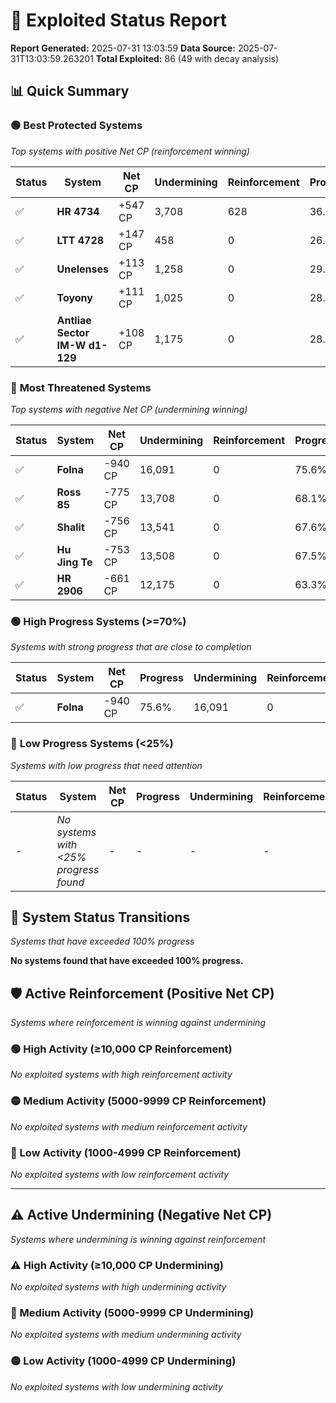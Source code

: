 # 🌟 Exploited Status Report

**Report Generated:** 2025-07-31 13:03:59
**Data Source:** 2025-07-31T13:03:59.263201
**Total Exploited:** 86 (49 with decay analysis)

## 📊 Quick Summary

### 🟢 **Best Protected Systems**
*Top systems with positive Net CP (reinforcement winning)*

| Status | System | Net CP | Undermining | Reinforcement | Progress |
|--------|--------|--------|-------------|---------------|----------|
| ✅ | **HR 4734** | +547 CP | 3,708 | 628 | 36.8% |
| ✅ | **LTT 4728** | +147 CP | 458 | 0 | 26.4% |
| ✅ | **Unelenses** | +113 CP | 1,258 | 0 | 29.0% |
| ✅ | **Toyony** | +111 CP | 1,025 | 0 | 28.2% |
| ✅ | **Antliae Sector IM-W d1-129** | +108 CP | 1,175 | 0 | 28.7% |

### 🔴 **Most Threatened Systems**
*Top systems with negative Net CP (undermining winning)*

| Status | System | Net CP | Undermining | Reinforcement | Progress |
|--------|--------|--------|-------------|---------------|----------|
| ✅ | **Folna** | -940 CP | 16,091 | 0 | 75.6% |
| ✅ | **Ross 85** | -775 CP | 13,708 | 0 | 68.1% |
| ✅ | **Shalit** | -756 CP | 13,541 | 0 | 67.6% |
| ✅ | **Hu Jing Te** | -753 CP | 13,508 | 0 | 67.5% |
| ✅ | **HR 2906** | -661 CP | 12,175 | 0 | 63.3% |

### 🟢 **High Progress Systems (>=70%)**
*Systems with strong progress that are close to completion*

| Status | System | Net CP | Progress | Undermining | Reinforcement |
|--------|--------|--------|----------|-------------|---------------|
| ✅ | **Folna** | -940 CP | 75.6% | 16,091 | 0 |

### 🔴 **Low Progress Systems (<25%)**
*Systems with low progress that need attention*

| Status | System | Net CP | Progress | Undermining | Reinforcement |
|--------|--------|--------|----------|-------------|---------------|
| - | *No systems with <25% progress found* | - | - | - | - |
## 🔄 System Status Transitions
*Systems that have exceeded 100% progress*

**No systems found that have exceeded 100% progress.**

## 🛡️ Active Reinforcement (Positive Net CP)
*Systems where reinforcement is winning against undermining*

### 🟢 High Activity (≥10,000 CP Reinforcement)

*No exploited systems with high reinforcement activity*

### 🟡 Medium Activity (5000-9999 CP Reinforcement)

*No exploited systems with medium reinforcement activity*

### 🔴 Low Activity (1000-4999 CP Reinforcement)

*No exploited systems with low reinforcement activity*


---

## ⚠️ Active Undermining (Negative Net CP)
*Systems where undermining is winning against reinforcement*

### ⚠️ High Activity (≥10,000 CP Undermining)

*No exploited systems with high undermining activity*

### 🔶 Medium Activity (5000-9999 CP Undermining)

*No exploited systems with medium undermining activity*

### 🟡 Low Activity (1000-4999 CP Undermining)

*No exploited systems with low undermining activity*
